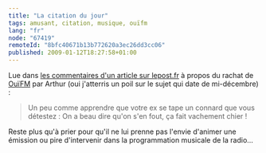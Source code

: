 ```yaml
---
title: "La citation du jour"
tags: amusant, citation, musique, ouïfm
lang: "fr"
node: "67419"
remoteId: "8bfc40671b13b772620a3ec26dd3cc06"
published: 2009-01-12T18:27:58+01:00
---
```


Lue dans [les commentaires d'un article sur lepost.fr](http://www.lepost.fr/article/2008/12/17/1360109_arthur-se-paie-oui-fm-pour-quelques-millions-d-euros.html#reaction_annonce_977451) à propos du rachat de [OuïFM](http://www.ouifm.fr/) par Arthur (oui j'atterris un poil sur le sujet qui date de mi-décembre) :

<blockquote>
Un peu comme apprendre que votre ex se tape un connard que vous détestez : On a beau dire qu'on s'en fout, ça fait vachement chier !
</blockquote>


Reste plus qu'à prier pour qu'il ne lui prenne pas l'envie d'animer une émission ou pire d'intervenir dans la programmation musicale de la radio…

